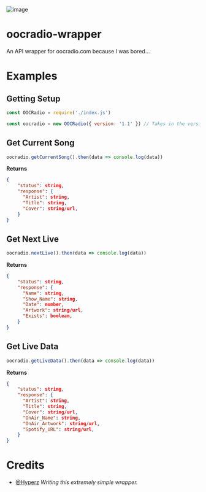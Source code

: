 ![image](https://d1muf25xaso8hp.cloudfront.net/https%3A%2F%2Fs3.amazonaws.com%2Fappforest_uf%2Ff1673222340274x294259935593612640%2FOut%2520of%2520Character%2520Radio%2520Logo%2520%2528microphone%2529.png?w=192&h=57&auto=compress&dpr=1&fit=max)

# oocradio-wrapper
An API wrapper for oocradio.com because I was bored...

# Examples
## Getting Setup
```js
const OOCRadio = require('./index.js')

const oocradio = new OOCRadio({ version: '1.1' }) // Takes in the version of the api you want to use 
```

## Get Current Song
```js 
oocradio.getCurrentSong().then(data => console.log(data))
```

**Returns**
```json
{
    "status": string,
    "response": {
      "Artist": string,
      "Title": string,
      "Cover": string/url,
    }
}
```

## Get Next Live
```js 
oocradio.nextLive().then(data => console.log(data))
```

**Returns**
```json
{
    "status": string,
    "response": {
      "Name": string,
      "Show_Name": string,
      "Date": number,
      "Artwork": string/url,
      "Exists": boolean,
    }
}
```

## Get Live Data
```js 
oocradio.getLiveData().then(data => console.log(data))
```

**Returns**
```json
{
    "status": string,
    "response": {
      "Artist": string,
      "Title": string,
      "Cover": string/url,
      "OnAir_Name": string,
      "OnAir_Artwork": string/url,
      "Spotify_URL": string/url,
    }
}
```


# Credits
- [@Hyperz](https://bosssoftware.net) *Writing this extremely simple wrapper.*

